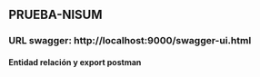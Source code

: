 ## PRUEBA-NISUM

### URL swagger: http://localhost:9000/swagger-ui.html

#### Entidad relación y export postman

